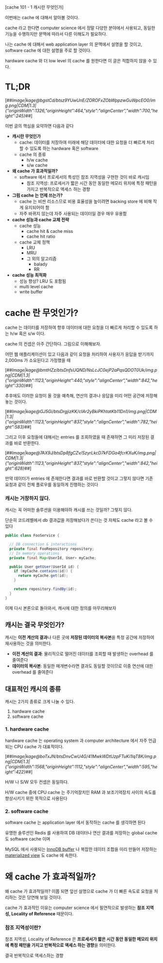 [cache 101 - 1 캐시란 무엇인가]

이번에는 cache 에 대해서 알아볼 것이다.

cache 라고 한다면 computer science 에서 정말 다양한 분야에서 사용되고, 동일한 기능을 수행하지만 문맥에 따라서 다른 이해도가 필요하다.

나는 cache 에 대해서 web application layer 의 문맥에서 설명을 할 것이고, software cache 에 대한 설명을 주로 할 것이다.

hardware cache 와 더 low level 의 cache 를 원한다면 이 글은 적합하지 않을 수 있다.

# TL;DR

[##_Image|kage@bgstCd/btsz9YUwUnE/ZOROFxZObWppzwGuWpcEO0/img.png|CDM|1.3|{"originWidth":1326,"originHeight":464,"style":"alignCenter","width":700,"height":245}_##]

이번 글의 핵심을 요약하면 다음과 같다

- **캐시란 무엇인가**
  - cache: 데이터를 저장하여 미래에 해당 데이터에 대한 요청을 더 빠르게 처리할 수 있도록 하는 hardware 혹은 software
  - cache 의 종류
    - h/w cache
    - s/w cache
- **왜 cache 가 효과적일까?**
  - software 에서 프로세서의 특성인 참조 지역성을 구현한 것이 바로 캐시임
    - 참조 지역성: 프로세서가 짧은 시간 동안 동일한 메모리 위치에 특정 패턴을 가지고 반복적으로 액세스 하는 경향
- **그럼 cache 는 언제 쓰는가?**
  - cache 는 비싼 리소스므로 비용 효율성을 높이려면 backing store 에 비해 작게 유지되어야 함
  - 자주 바뀌지 않는데 자주 사용되는 데이터일 경우 매우 유용함
- **cache 성능과 cache 교체 전략**
  - cache 성능
    - cache hit & cache miss
    - cache hit ratio
  - cache 교체 정책
    - LRU
    - MRU
    - 그 외의 알고리즘
      - balady
      - RR
- **cache 성능 최적화**
  - 성능 향상? LRU 도 포함됨
  - multi level cache
  - write buffer

# cache 란 무엇인가?

cache 는 데이터를 저장하여 향후 데이터에 대한 요청을 더 빠르게 처리할 수 있도록 하는 h/w 혹은 s/w 이다.

cache 의 컨셉은 아주 간단하다. 그림으로 이해해보자.

어떤 웹 애플리케이션이 있고 다음과 같이 요청을 처리하여 사용자가 응답을 받기까지 2,000ms 가 소요된다고 가정했을 때

[##_Image|kage@bmtHZz/btsDnfsUQND/NsLcJC0ejP2aPqsQDOT0Uk/img.png|CDM|1.3|{"originWidth":1123,"originHeight":440,"style":"alignCenter","width":842,"height":330}_##]

추후에도 이러한 요청이 올 것을 예측해, 연산의 결과나 응답을 미리 어떤 공간에 저장해놓는 것이다.

[##_Image|kage@GJ5Gi/btsDrgjizKK/cIAr2yBkiPKhtatKb11Dn1/img.png|CDM|1.3|{"originWidth":1123,"originHeight":837,"style":"alignCenter","width":782,"height":583}_##]

그리고 이후 요청들에 대해서는 entries 를 조회하였을 때 존재하면 그 미리 저장된 결과를 바로 반환한다.

[##_Image|kage@7AX9J/btsDp8fgCZv/SzyrLkcD7kFDGa4fcrKXuK/img.png|CDM|1.3|{"originWidth":1123,"originHeight":837,"style":"alignCenter","width":842,"height":628}_##]

만약 데이터가 entries 에 존재한다면 결과를 바로 반환할 것이고 그렇지 않다면 기존 요청과 같이 전체 플로우를 동일하게 진행하는 것이다

### 캐시는 거창하지 않다.

캐시는 꼭 어떠한 솔루션을 이용해야하 캐시를 쓰는 것일까? 그렇지 않다.

단순히 코드레벨에서 db 결과값을 저장해놨다가 쓴다는 것 자체도 cache 라고 볼 수 있다

```java
public class FooService {

  // DB connection & interactions
  private final FooRepository repository;
  // In memory operations
  private final Map<UserId, User> myCache;

  public User getUser(UserId id) {
    if (myCache.contains(id)) {
      return myCache.get(id);
    }

    return repository.findBy(id);
  }
}
```

이제 다시 본론으로 돌아와서, 캐시에 대한 정의를 마무리해보자

## 캐시는 결국 무엇인가?

캐시는 **이전 계산의 결과**나 다른 곳에 **저장된 데이터의 복사본**을 특정 공간에 저장하여 재사용하는 것을 의미한다.

- **이전 계산의 결과**: 물리적으로 떨어진 데이터를 조회할 때 발생하는 overhead 를 줄여준다
- **데이터의 복사본**: 동일한 매개변수라면 결과도 동일할 것이므로 이중 연산에 대한 overhead 를 줄여준다

## 대표적인 캐시의 종류

캐시는 2가지 종류로 크게 나눌 수 있다.

1. hardware cache
2. software cache

### 1. hardware cache

hardware cache 는 operating system 과 computer architecture 에서 자주 언급되는 CPU cache 가 대표적이다.

[##_Image|kage@boTxJN/btsDnvCwU4G/41MwkWDtUzpFTuKi1lqT8K/img.png|CDM|1.3|{"originWidth":1568,"originHeight":1112,"style":"alignCenter","width":595,"height":422}_##]

H/W 나 S/W 모두 컨셉은 동일하다.

H/W cache 중에 CPU cache 는 주기억장치인 RAM 과 보조기억장치 사이의 속도를 향상시키기 위한 목적으로 사용된다

### 2. software cache

software cache 는 application layer 에서 동작하는 cache 를 생각하면 된다

유명한 솔루션인 Redis 를 사용하여 DB 데이터나 연산 결과를 저장하는 global cache 도 software cache 이며

MySQL 에서 사용되는 [InnoDB buffer](http://www.asktheway.org/official-documents/mysql/refman-5.6-en.html-chapter/innodb-storage-engine.html) 나 복잡한 데이터 조합을 미리 만들어 저장하는 [materialized view](https://learn.microsoft.com/ko-kr/azure/architecture/patterns/materialized-view) 도 cache 에 속한다.

# 왜 cache 가 효과적일까?

왜 cache 가 효과적일까? 이쯤 되면 앞선 설명으로 cache 가 더 빠른 속도로 요청을 처리하는 것은 당연해 보일 것이다.

cache 가 효과적인 이유는 computer science 에서 필연적으로 발생하는 **참조 지역성, Locality of Reference** 때문이다.

### 참조 지역성이란?

참조 지역성, Locality of Reference 은 **프로세서가 짧은 시간 동안 동일한 메모리 위치에 특정 패턴을 가지고 반복적으로 액세스 하는 경향**을 의미한다.

결국 반복적으로 액세스하는 경향
